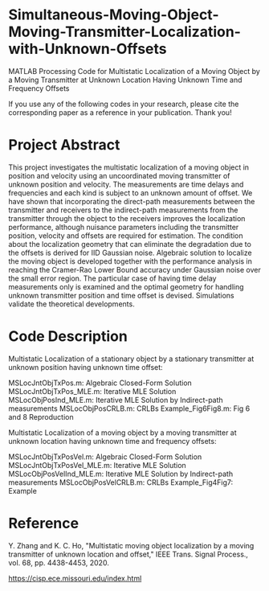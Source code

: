 # Simultaneous-Moving-Object-Moving-Transmitter-Localization-with-Unknown-Offsets
MATLAB Processing Code for Multistatic Localization of a Moving Object by a Moving Transmitter at Unknown Location Having Unknown Time and Frequency Offsets

If you use any of the following codes in your research, please cite the corresponding paper as a reference in your publication. Thank you!

# Project Abstract

This project investigates the multistatic localization of a moving object in position and velocity using an uncoordinated moving transmitter of unknown position and velocity. The measurements are time delays and frequencies and each kind is subject to an unknown amount of offset. We have shown that incorporating the direct-path measurements between the transmitter and receivers to the indirect-path measurements from the transmitter through the object to the receivers improves the localization performance, although nuisance parameters including the transmitter position, velocity and offsets are required for estimation. The condition about the localization geometry that can eliminate the degradation due to the offsets is derived for IID Gaussian noise. Algebraic solution to localize the moving object is developed together with the performance analysis in reaching the Cramer-Rao Lower Bound accuracy under Gaussian noise over the small error region. The particular case of having time delay measurements only is examined and the optimal geometry for handling unknown transmitter position and time offset is devised. Simulations validate the theoretical developments.

# Code Description

Multistatic Localization of a stationary object by a stationary transmitter at unknown position having unknown time offset:

MSLocJntObjTxPos.m: Algebraic Closed-Form Solution
MSLocJntObjTxPos_MLE.m: Iterative MLE Solution 
MSLocObjPosInd_MLE.m: Iterative MLE Solution by Indirect-path measurements
MSLocObjPosCRLB.m: CRLBs
Example_Fig6Fig8.m: Fig 6 and 8 Reproduction

Multistatic Localization of a moving object by a moving transmitter at unknown location having unknown time and frequency offsets:

MSLocJntObjTxPosVel.m: Algebraic Closed-Form Solution
MSLocJntObjTxPosVel_MLE.m: Iterative MLE Solution
MSLocObjPosVelInd_MLE.m: Iterative MLE Solution by Indirect-path measurements 
MSLocObjPosVelCRLB.m: CRLBs
Example_Fig4Fig7: Example

# Reference

 Y. Zhang and K. C. Ho, "Multistatic moving object localization by a moving transmitter of unknown location and offset," IEEE Trans. Signal Process., vol. 68, pp. 4438-4453, 2020.
 
 https://cisp.ece.missouri.edu/index.html
